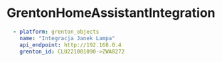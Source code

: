# GrentonHomeAssistantIntegration

```yaml
  - platform: grenton_objects
    name: "Integracja Janek Lampa"
    api_endpoint: http://192.168.0.4
    grenton_id: CLU221001090->ZWA8272
```
